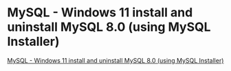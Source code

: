 # MySQL - Windows 11 install and uninstall MySQL 8.0 (using MySQL Installer)
[MySQL - Windows 11 install and uninstall MySQL 8.0 (using MySQL Installer)](https://aiwithcloud.com/2022/09/15/mysql___windows_11_install_and_uninstall_mysql_8-0_using_mysql_installer/)